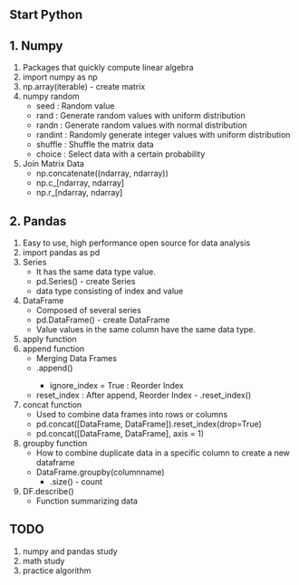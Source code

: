 ## Start Python

## 1. Numpy

1. Packages that quickly compute linear algebra
2. import numpy as np
3. np.array(iterable) - create matrix
4. numpy random
    - seed : Random value
    - rand : Generate random values with uniform distribution
    - randn : Generate random values with normal distribution
    - randint : Randomly generate integer values with uniform distribution
    - shuffle : Shuffle the matrix data
    - choice : Select data with a certain probability
5. Join Matrix Data
    - np.concatenate((ndarray, ndarray))
    - np.c_[ndarray, ndarray]
    - np.r_[ndarray, ndarray]

## 2. Pandas

1. Easy to use, high performance open source for data analysis
2. import pandas as pd
3. Series
    - It has the same data type value.
    - pd.Series() - create Series
    - data type consisting of index and value
4. DataFrame
    - Composed of several series
    - pd.DataFrame() - create DataFrame
    - Value values in the same column have the same data type.
5. apply function
6. append function
    - Merging Data Frames
    - <DataFrame>.append(<DataFrame>)
    	- ignore_index = True : Reorder Index
    - reset_index : After append, Reorder Index - <DataFrame>.reset_index()
7. concat function
    - Used to combine data frames into rows or columns
    - pd.concat([DataFrame, DataFrame]).reset_index(drop=True)
    - pd.concat([DataFrame, DataFrame], axis = 1)
8. groupby function
    - How to combine duplicate data in a specific column to create a new dataframe
    - DataFrame.groupby(columnname)
    	- .size() - count
9. DF.describe()
    - Function summarizing data

## TODO

1. numpy and pandas study
2. math study
3. practice algorithm
